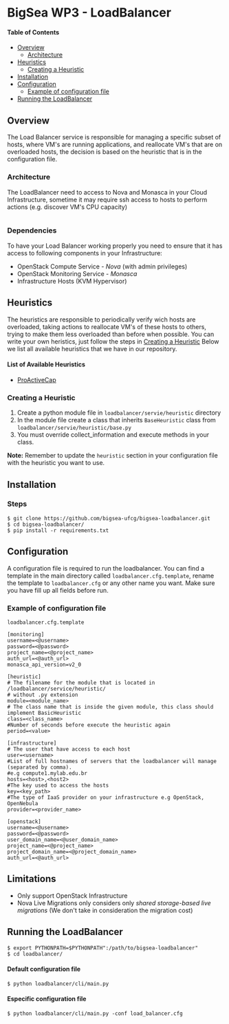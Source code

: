 BigSea WP3 - LoadBalancer
=========================

#### Table of Contents

- [Overview](#overview)
    - [Architecture](#architecture)
- [Heuristics](#heuristics)
    - [Creating a Heuristic](#creating-a-heuristic)
- [Installation](#installation)
- [Configuration](#configuration)
    - [Example of configuration file](#example-of-configuration-file)
- [Running the LoadBalancer](#running-the-loadbalancer)



Overview
--------

The Load Balancer service is responsible for managing a specific subset of hosts, where VM's are running applications,
and reallocate VM's that are on overloaded hosts, the decision is based on the heuristic that is in the configuration file.


### Architecture

The LoadBalancer need to access to Nova and Monasca in your Cloud Infrastructure, sometime it may require ssh access to hosts to perform actions
(e.g. discover VM's CPU capacity)

<Image>


### Dependencies

To have your Load Balancer working properly you need to ensure that it has access to following components in your Infrastructure:

* OpenStack Compute Service - *Nova* (with admin privileges)
* OpenStack Monitoring Service - *Monasca*
* Infrastructure Hosts (KVM Hypervisor)


Heuristics
----------

The heuristics are responsible to periodically verify wich hosts are overloaded, taking actions to reallocate VM's of these hosts
to others, trying to make them less overloaded than before when possible.
You can write your own heristics, just follow the steps in [Creating a Heuristic](#creating-a-heuristic)
Below we list all available heuristics that we have in our repository.


#### List of Available Heuristics

- [ProActiveCap](loadbalancer/service/heuristic/doc/cpu_capacity.md)


### Creating a Heuristic

1. Create a python module file in `loadbalancer/servie/heuristic` directory
2. In the module file create a class that inherits `BaseHeuristic` class from `loadbalancer/servie/heuristic/base.py`
3. You must override collect_information and execute methods in your class.

**Note:** Remember to update the `heuristic` section in your configuration file with the heuristic you want to use.


Installation
------------

### Steps

    $ git clone https://github.com/bigsea-ufcg/bigsea-loadbalancer.git
    $ cd bigsea-loadbalancer/
    $ pip install -r requirements.txt


Configuration
-------------

A configuration file is required to run the loadbalancer. You can find a template in the main directory called
`loadbalancer.cfg.template`, rename the template to `loadbalancer.cfg` or any other name you want.
Make sure you have fill up all fields before run.


### Example of configuration file

`loadbalancer.cfg.template`


```
[monitoring]
username=<@username>
password=<@password>
project_name=<@project_name>
auth_url=<@auth_url>
monasca_api_version=v2_0

[heuristic]
# The filename for the module that is located in /loadbalancer/service/heuristic/
# without .py extension
module=<module_name>
# The class name that is inside the given module, this class should implement BasicHeuristic
class=<class_name>
#Number of seconds before execute the heuristic again
period=<value>

[infrastructure]
# The user that have access to each host
user=<username>
#List of full hostnames of servers that the loadbalancer will manage (separated by comma).
#e.g compute1.mylab.edu.br
hosts=<host>,<host2>
#The key used to access the hosts
key=<key_path>
#The type of IaaS provider on your infrastructure e.g OpenStack, OpenNebula
provider=<provider_name>

[openstack]
username=<@username>
password=<@password>
user_domain_name=<@user_domain_name>
project_name=<@project_name>
project_domain_name=<@project_domain_name>
auth_url=<@auth_url>
```

Limitations
-----------

* Only support OpenStack Infrastructure
* Nova Live Migrations only considers only *shared storage-based live migrations* (We don't take in consideration the migration cost)


Running the LoadBalancer
------------------------

    $ export PYTHONPATH=$PYTHONPATH":/path/to/bigsea-loadbalancer"
    $ cd loadbalancer/

#### Default configuration file

    $ python loadbalancer/cli/main.py

#### Especific configuration file

    $ python loadbalancer/cli/main.py -conf load_balancer.cfg
